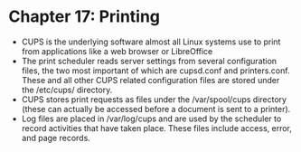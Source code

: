 # Chapter 17: Printing
- CUPS is the underlying software almost all Linux systems use to print from applications like a web browser or LibreOffice
- The print scheduler reads server settings from several configuration files, the two most important of which are cupsd.conf and printers.conf. These and all other CUPS related configuration files are stored under the /etc/cups/ directory.
- CUPS stores print requests as files under the /var/spool/cups directory (these can actually be accessed before a document is sent to a printer).
- Log files are placed in /var/log/cups and are used by the scheduler to record activities that have taken place. These files include access, error, and page records.
